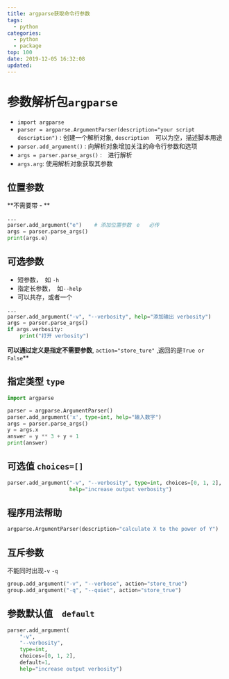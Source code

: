 ```yaml
---
title: argparse获取命令行参数
tags:
  - python
categories:
  - python
  - package
top: 100
date: 2019-12-05 16:32:08
updated:
---
```

# 参数解析包`argparse`
* `import argparse`
* `parser = argparse.ArgumentParser(description="your script description")` : 创建一个解析对象, `description`　可以为空，描述脚本用途
* `parser.add_argument()` : 向解析对象增加关注的命令行参数和选项
* `args = parser.parse_args()` :　进行解析
* `args.arg`: 使用解析对象获取其参数

## 位置参数
**不需要带 - **
```python
...
parser.add_argument("e")    # 添加位置参数　e   必传
args = parser.parse_args()
print(args.e)
```

## 可选参数
* 短参数，　如 `-h`
* 指定长参数，　如`--help`
* 可以共存，或者一个
```python
...
parser.add_argument("-v", "--verbosity", help="添加输出 verbosity")
args = parser.parse_args()
if args.verbosity:
    print("打开 verbosity")
```

**可以通过定义是指定不需要参数**, `action="store_ture"` ,返回的是`True or False`**

## 指定类型 `type`
```python
import argparse

parser = argparse.ArgumentParser()
parser.add_argument('x', type=int, help="输入数字")
args = parser.parse_args()
y = args.x
answer = y ** 3 + y + 1
print(answer)
```

## 可选值 `choices=[]`
```python
parser.add_argument("-v", "--verbosity", type=int, choices=[0, 1, 2],
                    help="increase output verbosity")
```

## 程序用法帮助 
```python
argparse.ArgumentParser(description="calculate X to the power of Y")
```

## 互斥参数
不能同时出现`-v` `-q`
```python
group.add_argument("-v", "--verbose", action="store_true")
group.add_argument("-q", "--quiet", action="store_true")
```

## 参数默认值　`default`
```python
parser.add_argument(
    "-v",
    "--verbosity",
    type=int,
    choices=[0, 1, 2],
    default=1,
    help="increase output verbosity")
```
